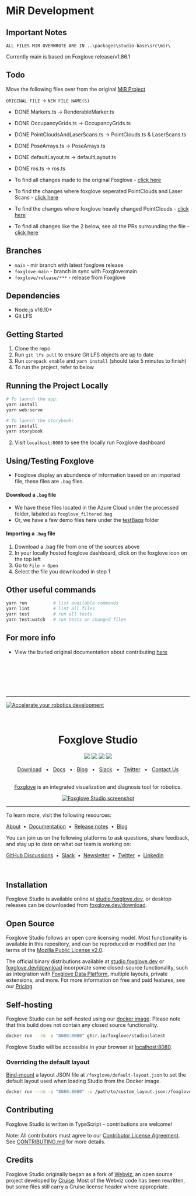 # MiR Development

## Important Notes
```ALL FILES MIR OVERWROTE ARE IN ..\packages\studio-base\src\mir\```

Currently main is based on Foxglove release/v1.86.1

## Todo
Move the following files over from the original [MiR Project](https://git.mirdev.net/mir/mir_webviz)

```ORIGINAL FILE``` -> ```NEW FILE NAME(S)```
- DONE Markers.ts -> RenderableMarker.ts
- DONE OccupancyGrids.ts -> OccupancyGrids.ts
- DONE PointCloudsAndLaserScans.ts -> PointClouds.ts & LaserScans.ts
- DONE PoseArrays.ts -> PoseArrays.ts
- DONE defaultLayout.ts -> defaultLayout.ts
- DONE ros.ts -> ros.ts

- To find all changes made to the original Foxglove - [click here](https://git.mirdev.net/mir/mir_webviz/compare/f4df0c61a991c1748ee6310dc1ddd1b9dbea5166...a1b7b0dfed69a6608efd9c14725f594e49f304b5#diff-7dfff5ca17f0e222d78425aed7571117240cdc82)
- To find the changes where foxglove seperated PointClouds and Laser Scans - [click here](https://github.com/foxglove/studio/pull/4981/files)
- To find the changes where foxglove heavily changed PointClouds - [click here](https://github.com/foxglove/studio/commit/6b0e512c0817489aea9011564b3db8de2ff7e588#diff-d69526a40ce923c0ce624d5afbdc548f01e4a1b06ba7e4fcd8a9083f9c68903e)
- To find all changes like the 2 below, see all the PRs surrounding the file - [click here](https://github.com/foxglove/studio/commits/main/packages/studio-base/src/panels/ThreeDeeRender/renderables/PointClouds.ts?before=8a2947b9c038f88873b2030bdb637d7a2f7bfd5e+35)

## Branches
- ```main``` - mir branch with latest foxglove release
- ```foxglove-main``` - branch in sync with Foxglove:main
- ```foxglove/release/***``` - release from Foxglove

## Dependencies
- Node.js v16.10+
- Git LFS

## Getting Started

1. Clone the repo
2. Run ```git lfs pull``` to ensure Git LFS objects are up to date
2. Run ```corepack enable``` and ```yarn install``` (should take 5 minutes to finish)
4. To run the project, refer to below

## Running the Project Locally
```sh
# To launch the app:
yarn install
yarn web:serve

# To launch the storybook:
yarn install
yarn storybook
```
2. Visit ```localhost:8080``` to see the locally run Foxglove dashboard

## Using/Testing Foxglove
- Foxglove display an abundence of information based on an imported file, these files are ```.bag``` files.

#### Download a ```.bag``` file
- We have these files located in the Azure Cloud under the processed folder, labaled as ```foxglove_filtered.bag```
- Or, we have a few demo files here under the [testBags](https://github.com/askchrisn/Foxglove/tree/main/exampleBagFiles) folder

#### Importing a ```.bag``` file
1. Download a .bag file from one of the sources above
1. In your locally hosted foxglove dashboard, click on the foxglove icon on the top left
2. Go to ```File > Open```
3. Select the file you downloaded in step 1

## Other useful commands

```sh
yarn run          # list available commands
yarn lint         # lint all files
yarn test         # run all tests
yarn test:watch   # run tests on changed files
```
## For more info
- View the buried original documentation about contributing [here](https://github.com/foxglove/studio/edit/main/CONTRIBUTING.md)

<br/>
<br/>
<br/>
<br/>
<br/>

<hr />

[![Accelerate your robotics development](https://user-images.githubusercontent.com/14011012/195918769-5aaeedf3-5de2-48fb-951e-7399f2b9e190.png)](https://foxglove.dev)

<br/>

<div align="center">
    <h1>Foxglove Studio</h1>
    <a href="https://github.com/foxglove/studio/releases"><img src="https://img.shields.io/github/v/release/foxglove/studio?label=version" /></a>
    <a href="https://github.com/foxglove/studio/blob/main/LICENSE"><img src="https://img.shields.io/github/license/foxglove/studio" /></a>
    <a href="https://github.com/orgs/foxglove/discussions"><img src="https://img.shields.io/github/discussions/foxglove/community.svg?logo=github" /></a>
    <a href="https://foxglove.dev/slack"><img src="https://img.shields.io/badge/chat-slack-purple.svg?logo=slack" /></a>
    <br />
    <br />
    <a href="https://foxglove.dev/download">Download</a>
    <span>&nbsp;&nbsp;•&nbsp;&nbsp;</span>
    <a href="https://docs.foxglove.dev/docs">Docs</a>
    <span>&nbsp;&nbsp;•&nbsp;&nbsp;</span>
    <a href="https://foxglove.dev/blog">Blog</a>
    <span>&nbsp;&nbsp;•&nbsp;&nbsp;</span>
    <a href="https://foxglove.dev/slack">Slack</a>
    <span>&nbsp;&nbsp;•&nbsp;&nbsp;</span>
    <a href="https://twitter.com/foxglovedev">Twitter</a>
    <span>&nbsp;&nbsp;•&nbsp;&nbsp;</span>
    <a href="https://foxglove.dev/contact">Contact Us</a>
  <br />
  <br />

[Foxglove](https://foxglove.dev) is an integrated visualization and diagnosis tool for robotics.

  <p align="center">
    <a href="https://foxglove.dev"><img alt="Foxglove Studio screenshot" src="/resources/screenshot.png"></a>
  </p>
</div>

<hr />

To learn more, visit the following resources:

[About](https://foxglove.dev/about)
&nbsp;•&nbsp;
[Documentation](https://docs.foxglove.dev/docs)
&nbsp;•&nbsp;
[Release notes](https://github.com/foxglove/studio/releases)
&nbsp;•&nbsp;
[Blog](https://foxglove.dev/blog)

You can join us on the following platforms to ask questions, share feedback, and stay up to date on what our team is working on:

[GitHub Discussions](https://github.com/orgs/foxglove/discussions)
&nbsp;•&nbsp;
[Slack](https://foxglove.dev/slack)
&nbsp;•&nbsp;
[Newsletter](https://foxglove.dev/#footer)
&nbsp;•&nbsp;
[Twitter](https://twitter.com/foxglovedev)
&nbsp;•&nbsp;
[LinkedIn](https://www.linkedin.com/company/foxglovedev/)

<br />

## Installation

Foxglove Studio is available online at [studio.foxglove.dev](https://studio.foxglove.dev/), or desktop releases can be downloaded from [foxglove.dev/download](https://foxglove.dev/download).

## Open Source

Foxglove Studio follows an open core licensing model. Most functionality is available in this repository, and can be reproduced or modified per the terms of the [Mozilla Public License v2.0](/LICENSE).

The official binary distributions available at [studio.foxglove.dev](https://studio.foxglove.dev/) or [foxglove.dev/download](https://foxglove.dev/download) incorporate some closed-source functionality, such as integration with [Foxglove Data Platform](https://foxglove.dev/data-platform), multiple layouts, private extensions, and more. For more information on free and paid features, see our [Pricing](https://foxglove.dev/pricing).

## Self-hosting

Foxglove Studio can be self-hosted using our [docker image](https://ghcr.io/foxglove/studio). Please note that this build does not contain any closed source functionality.

```sh
docker run --rm -p "8080:8080" ghcr.io/foxglove/studio:latest
```

Foxglove Studio will be accessible in your browser at [localhost:8080](http://localhost:8080/).

### Overriding the default layout

[Bind-mount](https://docs.docker.com/storage/bind-mounts/) a layout JSON file at `/foxglove/default-layout.json` to set the default layout used when loading Studio from the Docker image.

```sh
docker run --rm -p "8080:8080" -v /path/to/custom_layout.json:/foxglove/default-layout.json ghcr.io/foxglove/studio:latest
```

## Contributing

Foxglove Studio is written in TypeScript – contributions are welcome!

Note: All contributors must agree to our [Contributor License Agreement](https://github.com/foxglove/cla). See [CONTRIBUTING.md](CONTRIBUTING.md) for more details.

## Credits

Foxglove Studio originally began as a fork of [Webviz](https://github.com/cruise-automation/webviz), an open source project developed by [Cruise](https://getcruise.com/). Most of the Webviz code has been rewritten, but some files still carry a Cruise license header where appropriate.
